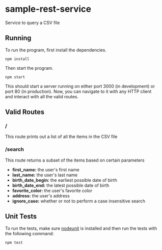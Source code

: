 # sample-rest-service

Service to query a CSV file

## Running

To run the program, first install the dependencies.

    npm install

Then start the program.

    npm start

This should start a server running on either port 3000 (in development) or port 80 (in production). Now, you can navigate to it with any HTTP client and interact with all the valid routes.

## Valid Routes

### /

This route prints out a list of all the items in the CSV file

### /search

This route returns a subset of the items based on certain parameters

* **first_name:** the user's first name
* **last_name:** the user's last name
* **birth_date_begin:** the earliest possible date of birth
* **birth_date_end:** the latest possible date of birth
* **favorite_color:** the user's favorite color
* **address:** the user's address
* **ignore_case:** whether or not to perform a case insensitive search

## Unit Tests

To run the tests, make sure [nodeunit](https://github.com/caolan/nodeunit) is installed and then run the tests with the following command: 

    npm test
